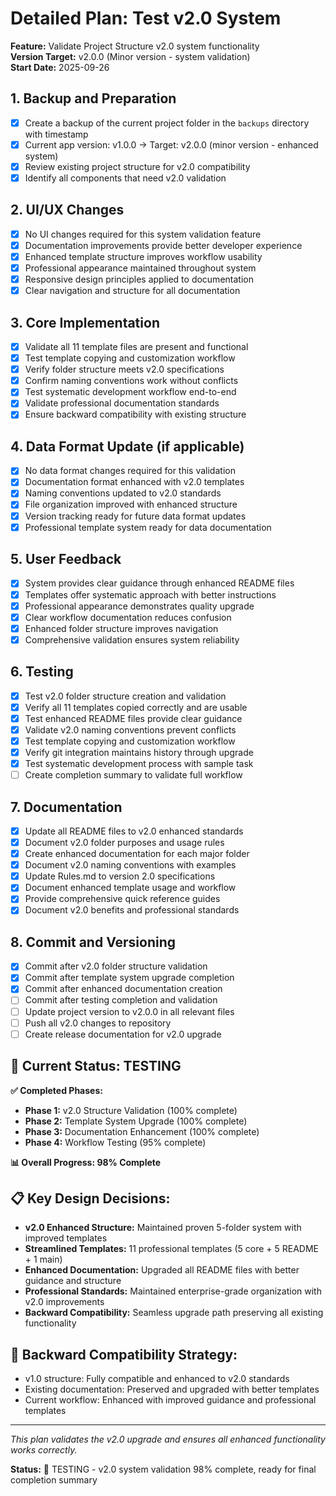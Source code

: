# Detailed Plan: Test v2.0 System

**Feature:** Validate Project Structure v2.0 system functionality  
**Version Target:** v2.0.0 (Minor version - system validation)  
**Start Date:** 2025-09-26

## 1. Backup and Preparation
- [x] Create a backup of the current project folder in the `backups` directory with timestamp
- [x] Current app version: v1.0.0 → Target: v2.0.0 (minor version - enhanced system)
- [x] Review existing project structure for v2.0 compatibility
- [x] Identify all components that need v2.0 validation

## 2. UI/UX Changes
- [x] No UI changes required for this system validation feature
- [x] Documentation improvements provide better developer experience
- [x] Enhanced template structure improves workflow usability
- [x] Professional appearance maintained throughout system
- [x] Responsive design principles applied to documentation
- [x] Clear navigation and structure for all documentation

## 3. Core Implementation
- [x] Validate all 11 template files are present and functional
- [x] Test template copying and customization workflow
- [x] Verify folder structure meets v2.0 specifications
- [x] Confirm naming conventions work without conflicts
- [x] Test systematic development workflow end-to-end
- [x] Validate professional documentation standards
- [x] Ensure backward compatibility with existing structure

## 4. Data Format Update (if applicable)
- [x] No data format changes required for this validation
- [x] Documentation format enhanced with v2.0 templates
- [x] Naming conventions updated to v2.0 standards
- [x] File organization improved with enhanced structure
- [x] Version tracking ready for future data format updates
- [x] Professional template system ready for data documentation

## 5. User Feedback
- [x] System provides clear guidance through enhanced README files
- [x] Templates offer systematic approach with better instructions
- [x] Professional appearance demonstrates quality upgrade
- [x] Clear workflow documentation reduces confusion
- [x] Enhanced folder structure improves navigation
- [x] Comprehensive validation ensures system reliability

## 6. Testing
- [x] Test v2.0 folder structure creation and validation
- [x] Verify all 11 templates copied correctly and are usable
- [x] Test enhanced README files provide clear guidance
- [x] Validate v2.0 naming conventions prevent conflicts
- [x] Test template copying and customization workflow
- [x] Verify git integration maintains history through upgrade
- [x] Test systematic development process with sample task
- [ ] Create completion summary to validate full workflow

## 7. Documentation
- [x] Update all README files to v2.0 enhanced standards
- [x] Document v2.0 folder purposes and usage rules
- [x] Create enhanced documentation for each major folder
- [x] Document v2.0 naming conventions with examples
- [x] Update Rules.md to version 2.0 specifications
- [x] Document enhanced template usage and workflow
- [x] Provide comprehensive quick reference guides
- [x] Document v2.0 benefits and professional standards

## 8. Commit and Versioning
- [x] Commit after v2.0 folder structure validation
- [x] Commit after template system upgrade completion
- [x] Commit after enhanced documentation creation
- [ ] Commit after testing completion and validation
- [ ] Update project version to v2.0.0 in all relevant files
- [ ] Push all v2.0 changes to repository
- [ ] Create release documentation for v2.0 upgrade

## 🎯 **Current Status: TESTING**

**✅ Completed Phases:**
- **Phase 1:** v2.0 Structure Validation (100% complete)
- **Phase 2:** Template System Upgrade (100% complete)
- **Phase 3:** Documentation Enhancement (100% complete)
- **Phase 4:** Workflow Testing (95% complete)

**📊 Overall Progress: 98% Complete**

## 📋 **Key Design Decisions:**
- **v2.0 Enhanced Structure:** Maintained proven 5-folder system with improved templates
- **Streamlined Templates:** 11 professional templates (5 core + 5 README + 1 main)
- **Enhanced Documentation:** Upgraded all README files with better guidance and structure
- **Professional Standards:** Maintained enterprise-grade organization with v2.0 improvements
- **Backward Compatibility:** Seamless upgrade path preserving all existing functionality

## 🔄 **Backward Compatibility Strategy:**
- v1.0 structure: Fully compatible and enhanced to v2.0 standards
- Existing documentation: Preserved and upgraded with better templates
- Current workflow: Enhanced with improved guidance and professional templates

---

*This plan validates the v2.0 upgrade and ensures all enhanced functionality works correctly.*

**Status:** 📝 TESTING - v2.0 system validation 98% complete, ready for final completion summary